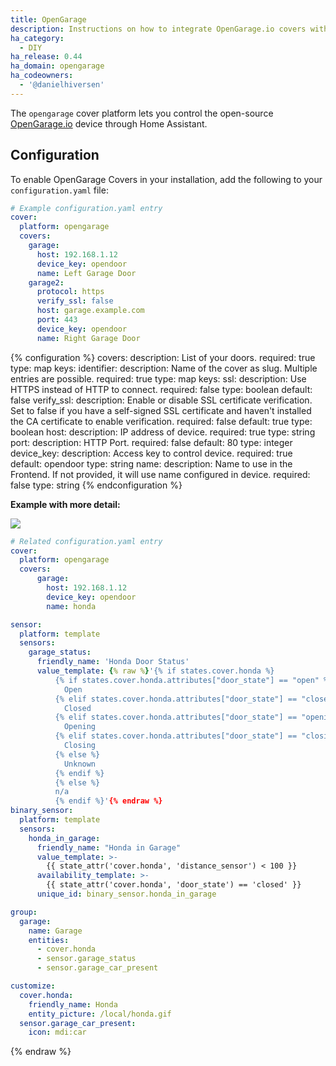 ```yaml
---
title: OpenGarage
description: Instructions on how to integrate OpenGarage.io covers within Home Assistant.
ha_category:
  - DIY
ha_release: 0.44
ha_domain: opengarage
ha_codeowners:
  - '@danielhiversen'
---
```


The `opengarage` cover platform lets you control the open-source [OpenGarage.io](https://opengarage.io/) device through Home Assistant.

## Configuration

To enable OpenGarage Covers in your installation, add the following to your `configuration.yaml` file:

```yaml
# Example configuration.yaml entry
cover:
  platform: opengarage
  covers:
    garage:
      host: 192.168.1.12
      device_key: opendoor
      name: Left Garage Door
    garage2:
      protocol: https
      verify_ssl: false
      host: garage.example.com
      port: 443
      device_key: opendoor
      name: Right Garage Door
```

{% configuration %}
covers:
  description: List of your doors.
  required: true
  type: map
  keys:
    identifier:
      description: Name of the cover as slug. Multiple entries are possible.
      required: true
      type: map
      keys:
        ssl:
          description: Use HTTPS instead of HTTP to connect.
          required: false
          type: boolean
          default: false
        verify_ssl:
          description: Enable or disable SSL certificate verification. Set to false if you have a self-signed SSL certificate and haven't installed the CA certificate to enable verification.
          required: false
          default: true
          type: boolean
        host:
          description: IP address of device.
          required: true
          type: string
        port:
          description: HTTP Port.
          required: false
          default: 80
          type: integer
        device_key:
          description: Access key to control device.
          required: true
          default: opendoor
          type: string
        name:
          description: Name to use in the Frontend. If not provided, it will use name configured in device.
          required: false
          type: string
{% endconfiguration %}

**Example with more detail:**
<p class='img'>
  <img src='{{site_root}}/images/integrations/opengarage/cover_opengarage_details.jpg' />
</p>

```yaml
# Related configuration.yaml entry
cover:
  platform: opengarage
  covers:
      garage:
        host: 192.168.1.12
        device_key: opendoor
        name: honda

sensor:
  platform: template
  sensors:
    garage_status:
      friendly_name: 'Honda Door Status'
      value_template: {% raw %}'{% if states.cover.honda %}
          {% if states.cover.honda.attributes["door_state"] == "open" %}
            Open
          {% elif states.cover.honda.attributes["door_state"] == "closed" %}
            Closed
          {% elif states.cover.honda.attributes["door_state"] == "opening" %}
            Opening
          {% elif states.cover.honda.attributes["door_state"] == "closing" %}
            Closing
          {% else %}
            Unknown
          {% endif %}
          {% else %}
          n/a
          {% endif %}'{% endraw %}
binary_sensor:
  platform: template
  sensors:
    honda_in_garage:
      friendly_name: "Honda in Garage"
      value_template: >-
        {{ state_attr('cover.honda', 'distance_sensor') < 100 }}
      availability_template: >-
        {{ state_attr('cover.honda', 'door_state') == 'closed' }}
      unique_id: binary_sensor.honda_in_garage

group:
  garage:
    name: Garage
    entities:
      - cover.honda
      - sensor.garage_status
      - sensor.garage_car_present

customize:
  cover.honda:
    friendly_name: Honda
    entity_picture: /local/honda.gif
  sensor.garage_car_present:
    icon: mdi:car
```

{% endraw %}
